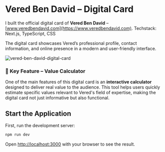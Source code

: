 # Vered Ben David – Digital Card

I built the official digital card of **Vered Ben David** – [www.veredbendavid.com](https://www.veredbendavid.com).
Techstack: Next.js, TypeScript, CSS

The digital card showcases Vered’s professional profile, contact information, and online presence in a modern and user-friendly interface.

![vered-ben-david-digital-card](https://res.cloudinary.com/dvykycdey/image/upload/v1749547053/veredbendavid-mobile-img_ihsfxm.png)

### 🎯 Key Feature – Value Calculator

One of the main features of this digital card is an **interactive calculator** designed to deliver real value to the audience. This tool helps users quickly estimate specific values relevant to Vered's field of expertise, making the digital card not just informative but also functional.

## Start the Application

First, run the development server:

```bash
npm run dev
```

Open [http://localhost:3000](http://localhost:3000) with your browser to see the result.
